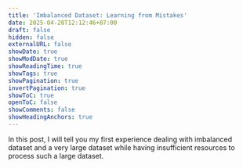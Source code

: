 ```yaml
---
title: 'Imbalanced Dataset: Learning from Mistakes'
date: 2025-04-28T12:12:46+07:00
draft: false
hidden: false
externalURL: false
showDate: true
showModDate: true
showReadingTime: true
showTags: true
showPagination: true
invertPagination: true
showToC: true
openToC: false
showComments: false
showHeadingAnchors: true
---
```


In this post, I will tell you my first experience dealing with imbalanced dataset and a very large dataset while having insufficient resources to process such a large dataset.
